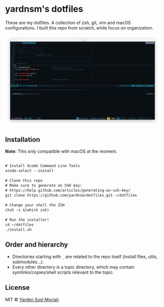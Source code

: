 # yardnsm's dotfiles

These are my dotfiles. A collection of zsh, git, vim and macOS configurations. I built this repo from scratch, while focus on organization.

![](_misc/media/terminal.png)

## Installation

**Note:** This only compatible with macOS at the moment.

```console

# Install Xcode Command Line Tools
xcode-select --install

# Clone this repo
# Make sure to generate an SSH key:
# https://help.github.com/articles/generating-an-ssh-key/
git clone https://github.com/yardnsm/dotfiles.git ~/dotfiles

# Change your shell the ZSH
chsh -s $(which zsh)

# Run the installer!
cd ~/dotfiles
./install.sh
```

## Order and hierarchy

- Directories starting with `_` are related to the repo itself (install files, utils, submodules...).
- Every other directory is a topic directory, which may contain symlinks/copies/shell scripts relevant to the topic.

## License

MIT © [Yarden Sod-Moriah](http://yardnsm.net/)
